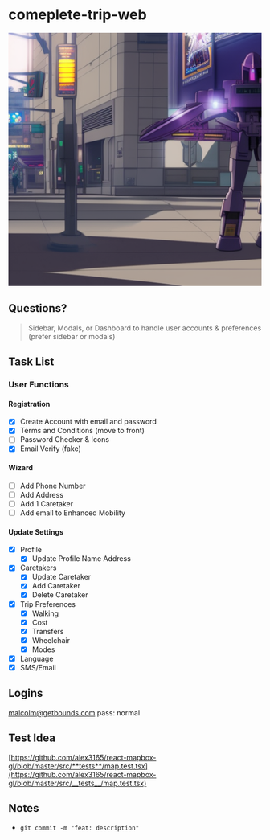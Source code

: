 # comeplete-trip-web

![blitzwing](blitzwing.jpg)

## Questions?

> Sidebar, Modals, or Dashboard to handle user accounts & preferences (prefer sidebar or modals)

## Task List

### User Functions

#### Registration

- [x] Create Account with email and password
- [x] Terms and Conditions (move to front)
- [ ] Password Checker & Icons
- [x] Email Verify (fake)

#### Wizard

- [ ] Add Phone Number
- [ ] Add Address
- [ ] Add 1 Caretaker
- [ ] Add email to Enhanced Mobility

#### Update Settings

- [x] Profile
  - [x] Update Profile Name Address

- [x] Caretakers
  - [x] Update Caretaker
  - [x] Add Caretaker
  - [x] Delete Caretaker

- [x] Trip Preferences
  - [x] Walking
  - [x] Cost
  - [x] Transfers
  - [x] Wheelchair
  - [x] Modes

- [x] Language
- [x] SMS/Email

## Logins

malcolm@getbounds.com
pass: normal

## Test Idea

[https://github.com/alex3165/react-mapbox-gl/blob/master/src/**tests**/map.test.tsx](https://github.com/alex3165/react-mapbox-gl/blob/master/src/__tests__/map.test.tsx)

## Notes

- `git commit -m "feat: description"`
